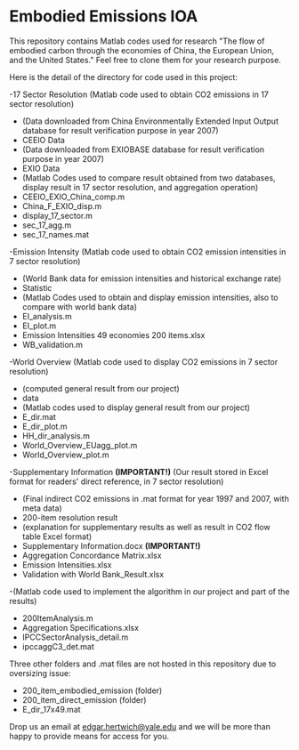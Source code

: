 # Embodied Emissions IOA

This repository contains Matlab codes used for research "The flow of embodied carbon through the economies of China, the European Union, and the United States."
Feel free to clone them for your research purpose.

Here is the detail of the directory for code used in this project:

-17 Sector Resolution (Matlab code used to obtain CO2 emissions in 17 sector resolution)
-  (Data downloaded from China Environmentally Extended Input Output database for result verification purpose in year 2007)
-  CEEIO Data 
-  (Data downloaded from EXIOBASE database for result verification purpose in year 2007)
-  EXIO Data 
-  (Matlab Codes used to compare result obtained from two databases, display result in 17 sector resolution, and aggregation operation)
-  CEEIO_EXIO_China_comp.m
-  China_F_EXIO_disp.m
-  display_17_sector.m
-  sec_17_agg.m
-  sec_17_names.mat

-Emission Intensity (Matlab code used to obtain CO2 emission intensities in 7 sector resolution)
-  (World Bank data for emission intensities and historical exchange rate)
-  Statistic 
-  (Matlab Codes used to obtain and display emission intensities, also to compare with world bank data)
-  EI_analysis.m
-  EI_plot.m
-  Emission Intensities 49 economies 200 items.xlsx
-  WB_validation.m

-World Overview (Matlab code used to display CO2 emissions in 7 sector resolution)
-  (computed general result from our project)
-  data
-  (Matlab codes used to display general result from our project)
-  E_dir.mat
-  E_dir_plot.m
-  HH_dir_analysis.m
-  World_Overview_EUagg_plot.m
-  World_Overview_plot.m

-Supplementary Information **(IMPORTANT!)** (Our result stored in Excel format for readers' direct reference, in 7 sector resolution)
-  (Final indirect CO2 emissions in .mat format for year 1997 and 2007, with meta data)
-  200-item resolution result
-  (explanation for supplementary results as well as result in CO2 flow table Excel format)
-  Supplementary Information.docx **(IMPORTANT!)**
-  Aggregation Concordance Matrix.xlsx
-  Emission Intensities.xlsx
-  Validation with World Bank_Result.xlsx

-(Matlab code used to implement the algorithm in our project and part of the results)
- 200ItemAnalysis.m
- Aggregation Specifications.xlsx
- IPCCSectorAnalysis_detail.m
- ipccaggC3_det.mat

Three other folders and .mat files are not hosted in this repository due to oversizing issue:

- 200\_item\_embodied\_emission (folder)
- 200\_item\_direct\_emission (folder)
- E\_dir\_17x49.mat

Drop us an email at edgar.hertwich@yale.edu and we will be more than happy to provide means for access for you.

